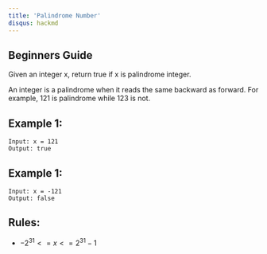 ```yaml
---
title: 'Palindrome Number'
disqus: hackmd
---
```


## Beginners Guide

Given an integer x, return true if x is palindrome integer.

An integer is a palindrome when it reads the same backward as forward. For example, 121 is palindrome while 123 is not.


Example 1:
---

```go=
Input: x = 121
Output: true
```

Example 1:
---

```go=
Input: x = -121
Output: false
```

Rules:
---
* $-2^31 <= x <= 2^31 - 1$